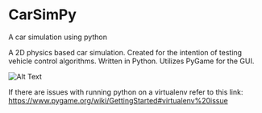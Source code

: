 # CarSimPy
A car simulation using python

A 2D physics based car simulation. Created for the intention of testing vehicle control algorithms. Written in Python. Utilizes PyGame for the GUI.

![Alt Text](https://github.com/joohoonkim/CarSimPy/blob/master/assets/carsimpy_gif.gif)


If there are issues with running python on a virtualenv refer to this link:
https://www.pygame.org/wiki/GettingStarted#virtualenv%20issue

